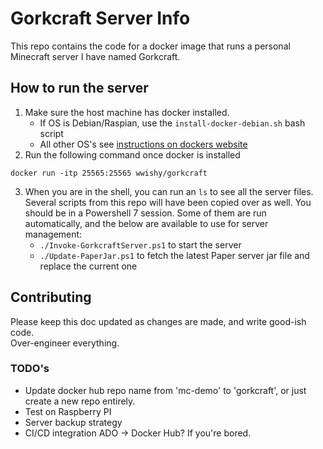 # Gorkcraft Server Info

This repo contains the code for a docker image that runs a personal Minecraft server I have named Gorkcraft.

## How to run the server
1. Make sure the host machine has docker installed.
    - If OS is Debian/Raspian, use the `install-docker-debian.sh` bash script
    - All other OS's see [instructions on dockers website](https://docs.docker.com/engine/install/)
2. Run the following command once docker is installed
```pwsh
docker run -itp 25565:25565 wwishy/gorkcraft
```
3. When you are in the shell, you can run an `ls` to see all the server files. Several scripts from this repo will have been copied over as well. You should be in a Powershell 7 session. Some of them are run automatically, and the below are available to use for server management:
    - `./Invoke-GorkcraftServer.ps1` to start the server
    - `./Update-PaperJar.ps1` to fetch the latest Paper server jar file and replace the current one

## Contributing
Please keep this doc updated as changes are made, and write good-ish code.  
Over-engineer everything.

### TODO's
* Update docker hub repo name from 'mc-demo' to 'gorkcraft', or just create a new repo entirely.
* Test on Raspberry PI
* Server backup strategy
* CI/CD integration ADO -> Docker Hub? If you're bored.